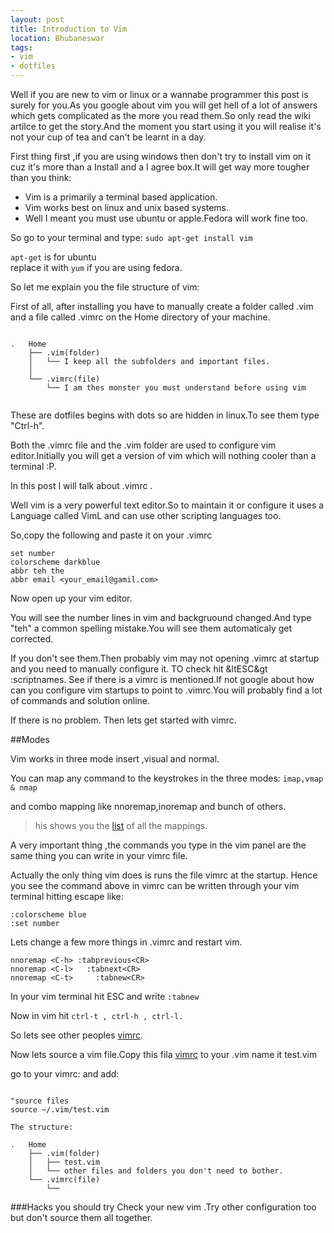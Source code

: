 ```yaml
---
layout: post
title: Introduction to Vim
location: Bhubaneswar
tags:
- vim
- dotfiles
---
```

Well if you are new to vim or linux or a wannabe programmer this post is surely for you.As you google about vim you will get hell of a lot of answers which gets complicated as the more you read them.So only read the wiki artilce to get the story.And the moment you start using it you will realise it's not your cup of tea and can't be learnt in a day.


First thing first ,if you are using windows then don't try to install vim on it cuz it's more than a Install and a I agree box.It will get way more tougher than you think:

* Vim is a primarily a terminal based application.
* Vim works best on linux and unix based systems.
* Well I meant you must use ubuntu or apple.Fedora will work fine too.


<!--excerpt-->

So go to your terminal and type:
```sudo apt-get install vim```  

```apt-get``` is for ubuntu  
replace it with ```yum``` if you are using fedora.

So let me explain you the file structure of vim:


First of all, after installing you have to manually create a folder called .vim and a file called .vimrc on the Home directory of your machine. 

```

.	Home
	├── .vim(folder)
	│   └── I keep all the subfolders and important files.
	│   
	└── .vimrc(file)
		└── I am thes monster you must understand before using vim
	    
```

These are dotfiles begins with dots so are hidden in linux.To see them type "Ctrl-h". 

Both the .vimrc file and the .vim folder are used to configure vim editor.Initially you will get a version of vim which will nothing cooler than a terminal :P.

In this post I will talk about .vimrc .

Well vim is a very powerful text editor.So to maintain it or configure it uses a Language called VimL and can use other scripting languages too.

So,copy the following and paste it on your .vimrc


```
set number
colorscheme darkblue
abbr teh the
abbr email <your_email@gamil.com>
```

Now open up your vim editor.

You will see the number lines in vim and backgruound changed.And type "teh" a common spelling mistake.You will see them automaticaly get corrected.

If you don't see them.Then probably vim may not opening .vimrc at startup and you need to manually configure it.
TO check hit  &ltESC&gt :scriptnames.
See if there is a vimrc is mentioned.If not google about how can you configure vim startups to point to .vimrc.You will probably find a lot of commands and solution online.

If there is no problem.
Then lets get started with vimrc.

##Modes

Vim works in three mode insert ,visual and normal.

You can map any command  to the keystrokes in the three modes:
`imap,vmap & nmap `

and combo mapping like nnoremap,inoremap and bunch of others.



>his shows you the [list](http://vim.wikia.com/wiki/Displaying_the_current_Vim_environment) of all the mappings.

A very important thing ,the commands you type in the vim panel are the same thing you can write in your vimrc file.

Actually the only thing vim does is runs the file vimrc at the startup.
Hence you see the command above in vimrc can be written through your vim terminal hitting escape like:

```
:colorscheme blue
:set number
```
Lets change a few more things in .vimrc and restart vim.
```
nnoremap <C-h> :tabprevious<CR>
nnoremap <C-l>   :tabnext<CR>
nnoremap <C-t>     :tabnew<CR>
```

In your vim terminal
hit ESC  and write ```:tabnew```

Now in vim hit ```ctrl-t , ctrl-h , ctrl-l.```


So lets see other peoples [vimrc](http://www.dotfiles.org/.vimrc).

Now lets source a vim file.Copy this fila [vimrc](http://www.dotfiles.org/~omab/.vimrc) to your .vim name it test.vim

go to your vimrc:
and add:

```

"source files
source ~/.vim/test.vim
```
```
The structure:

.	Home
	├── .vim(folder)
	│   ├── test.vim
	│   └── other files and folders you don't need to bother.
	└── .vimrc(file)
		└──
```

###Hacks you should try
Check your new vim .Try other configuration too but don't source them all together.

